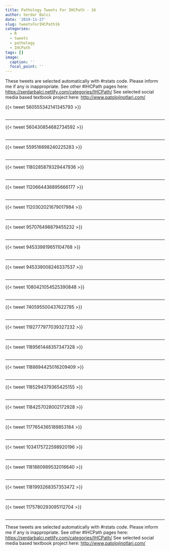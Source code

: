 ```yaml
---
title: Pathology Tweets For IHCPath - 16
author: Serdar Balci
date: '2019-11-27'
slug: tweetsForIHCPath16
categories:
  - R
  - tweets
  - pathology
  - IHCPath
tags: []
image:
  caption: ''
  focal_point: ''
---
```



These tweets are selected automatically with #rstats code. Please inform me if any is inappropriate.
See other #IHCPath pages here: https://serdarbalci.netlify.com/categories/IHCPath/ 
See selected social media based textbook project here: http://www.patolojinotlari.com/

{{< tweet 560555342141345793 >}}
<br>
<br>
<hr>
{{< tweet 560430854682734592 >}}
<br>
<br>
<hr>
{{< tweet 559516698240225283 >}}
<br>
<br>
<hr>
{{< tweet 1180285879329447936 >}}
<br>
<br>
<hr>
{{< tweet 1120664436895666177 >}}
<br>
<br>
<hr>
{{< tweet 1120302021679017984 >}}
<br>
<br>
<hr>
{{< tweet 957076498879455232 >}}
<br>
<br>
<hr>
{{< tweet 945339819651104768 >}}
<br>
<br>
<hr>
{{< tweet 945339008246337537 >}}
<br>
<br>
<hr>
{{< tweet 1080421054525390848 >}}
<br>
<br>
<hr>
{{< tweet 740595500437622785 >}}
<br>
<br>
<hr>
{{< tweet 1192777977039327232 >}}
<br>
<br>
<hr>
{{< tweet 1189561448357347328 >}}
<br>
<br>
<hr>
{{< tweet 1188694425016209409 >}}
<br>
<br>
<hr>
{{< tweet 1185294379365425155 >}}
<br>
<br>
<hr>
{{< tweet 1184257028002172928 >}}
<br>
<br>
<hr>
{{< tweet 1177654365189853184 >}}
<br>
<br>
<hr>
{{< tweet 1034175722598920196 >}}
<br>
<br>
<hr>
{{< tweet 1181880989532016640 >}}
<br>
<br>
<hr>
{{< tweet 1181993268357353472 >}}
<br>
<br>
<hr>
{{< tweet 1175780293095112704 >}}
<br>
<br>
<hr>


These tweets are selected automatically with #rstats code. Please inform me if any is inappropriate.
See other #IHCPath pages here: https://serdarbalci.netlify.com/categories/IHCPath/ 
See selected social media based textbook project here: http://www.patolojinotlari.com/

